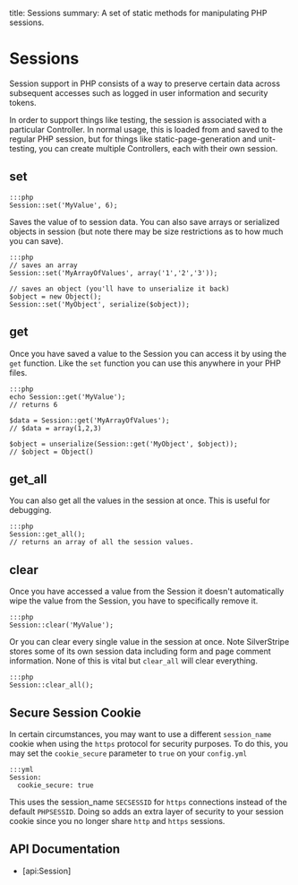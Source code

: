 title: Sessions
summary: A set of static methods for manipulating PHP sessions.

# Sessions

Session support in PHP consists of a way to preserve certain data across subsequent accesses such as logged in user
information and security tokens.

In order to support things like testing, the session is associated with a particular Controller.  In normal usage,
this is loaded from and saved to the regular PHP session, but for things like static-page-generation and
unit-testing, you can create multiple Controllers, each with their own session.
 
## set

	:::php
	Session::set('MyValue', 6);

Saves the value of to session data. You can also save arrays or serialized objects in session (but note there may be 
size restrictions as to how much you can save).

	:::php
	// saves an array
	Session::set('MyArrayOfValues', array('1','2','3'));

	// saves an object (you'll have to unserialize it back)
	$object = new Object();
	Session::set('MyObject', serialize($object));
 
## get

Once you have saved a value to the Session you can access it by using the `get` function. Like the `set` function you 
can use this anywhere in your PHP files.

	:::php
	echo Session::get('MyValue'); 
	// returns 6

	$data = Session::get('MyArrayOfValues'); 
	// $data = array(1,2,3)

	$object = unserialize(Session::get('MyObject', $object)); 
	// $object = Object()

## get_all

You can also get all the values in the session at once. This is useful for debugging.
	
	:::php
	Session::get_all(); 
	// returns an array of all the session values.

## clear

Once you have accessed a value from the Session it doesn't automatically wipe the value from the Session, you have
to specifically remove it. 

	:::php
	Session::clear('MyValue');

Or you can clear every single value in the session at once. Note SilverStripe stores some of its own session data
including form and page comment information. None of this is vital but `clear_all` will clear everything.
	
	:::php
	Session::clear_all();

## Secure Session Cookie

In certain circumstances, you may want to use a different `session_name` cookie when using the `https` protocol for security purposes. To do this, you may set the `cookie_secure` parameter to `true` on your `config.yml`

	:::yml
	Session:
	  cookie_secure: true

This uses the session_name `SECSESSID` for `https` connections instead of the default `PHPSESSID`. Doing so adds an extra layer of security to your session cookie since you no longer share `http` and `https` sessions.


## API Documentation

* [api:Session]
